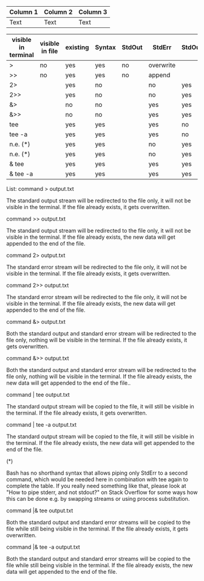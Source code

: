 | Column 1 | Column 2 | Column 3 |
| -------- | -------- | -------- |
| Text     | Text     | Text     |



| visible in terminal |  visible in file  | existing | Syntax  | StdOut  |  StdErr  |  StdOut  |  StdErr  |   file   |
| -------- | -------- | -------- | -------- | -------- | -------- | -------- | -------- | -------- |
|    >     |    no    |   yes    |   yes    |    no    | overwrite |
|    >>    |    no    |   yes    |   yes    |    no    |  append |
|   2>     ||   yes    |    no    ||    no    |   yes    || overwrite
|   2>>    ||   yes    |    no    ||    no    |   yes    ||  append
|   &>     ||    no    |    no    ||   yes    |   yes    || overwrite
|   &>>    ||    no    |    no    ||   yes    |   yes    ||  append
| tee    ||   yes    |   yes    ||   yes    |    no    || overwrite
| tee -a ||   yes    |   yes    ||   yes    |    no    ||  append
| n.e. (*) ||   yes    |   yes    ||    no    |   yes    || overwrite
| n.e. (*) ||   yes    |   yes    ||    no    |   yes    ||  append
| & tee    ||   yes    |   yes    ||   yes    |   yes    || overwrite
| & tee -a ||   yes    |   yes    ||   yes    |   yes    ||  append

List:
command > output.txt

The standard output stream will be redirected to the file only, it will not be visible in the terminal. If the file already exists, it gets overwritten.

command >> output.txt

The standard output stream will be redirected to the file only, it will not be visible in the terminal. If the file already exists, the new data will get appended to the end of the file.

command 2> output.txt

The standard error stream will be redirected to the file only, it will not be visible in the terminal. If the file already exists, it gets overwritten.

command 2>> output.txt

The standard error stream will be redirected to the file only, it will not be visible in the terminal. If the file already exists, the new data will get appended to the end of the file.

command &> output.txt

Both the standard output and standard error stream will be redirected to the file only, nothing will be visible in the terminal. If the file already exists, it gets overwritten.

command &>> output.txt

Both the standard output and standard error stream will be redirected to the file only, nothing will be visible in the terminal. If the file already exists, the new data will get appended to the end of the file..

command | tee output.txt

The standard output stream will be copied to the file, it will still be visible in the terminal. If the file already exists, it gets overwritten.

command | tee -a output.txt

The standard output stream will be copied to the file, it will still be visible in the terminal. If the file already exists, the new data will get appended to the end of the file.

(*)

Bash has no shorthand syntax that allows piping only StdErr to a second command, which would be needed here in combination with tee again to complete the table. If you really need something like that, please look at "How to pipe stderr, and not stdout?" on Stack Overflow for some ways how this can be done e.g. by swapping streams or using process substitution.

command |& tee output.txt

Both the standard output and standard error streams will be copied to the file while still being visible in the terminal. If the file already exists, it gets overwritten.

command |& tee -a output.txt

Both the standard output and standard error streams will be copied to the file while still being visible in the terminal. If the file already exists, the new data will get appended to the end of the file.